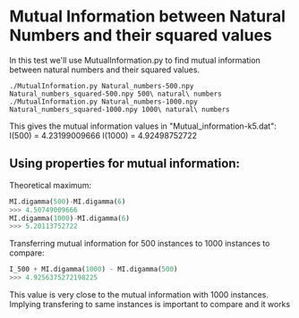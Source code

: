 Mutual Information between Natural Numbers and their squared values
===================================================================

In this test we'll use MutualInformation.py to find mutual information between natural numbers and their squared values.

```
./MutualInformation.py Natural_numbers-500.npy Natural_numbers_squared-500.npy 500\ natural\ numbers
./MutualInformation.py Natural_numbers-1000.npy Natural_numbers_squared-1000.npy 1000\ natural\ numbers
```

This gives the mutual information values in "Mutual_information-k5.dat":
    I(500) = 4.23199009666
    I(1000) = 4.92498752722
    
Using properties for mutual information:
----------------------------------------

Theoretical maximum:
```python
MI.digamma(500)-MI.digamma(6)
>>> 4.50749009666
MI.digamma(1000)-MI.digamma(6)
>>> 5.20113752722
```

Transferring mutual information for 500 instances to 1000 instances to compare:

```python
I_500 + MI.digamma(1000) - MI.digamma(500)
>>> 4.9256375272198225
```

This value is very close to the mutual information with 1000 instances. Implying transfering to same instances is important to compare and it works
